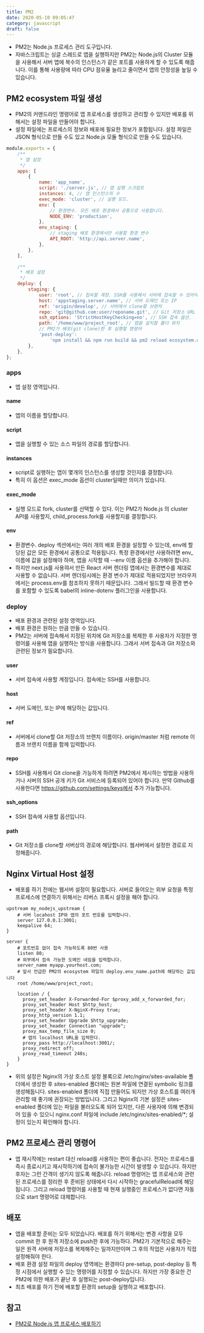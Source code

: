 ```yaml
---
title: PM2
date: 2020-05-10 09:05:47
category: javascript
draft: false
---
```


- PM2는 Node.js 프로세스 관리 도구입니다.
- 자바스크립트는 싱글 스레드로 앱을 실행하지만 PM2는 Node.js의 Cluster 모듈을 사용해서 서버 앱에 복수의 인스턴스가 같은 포트를 사용하게 할 수 있도록 해줍니다. 이를 통해 사용량에 따라 CPU 점유율 늘리고 줄이면서 앱의 안정성을 높일 수 있습니다.

## PM2 ecosystem 파일 생성

- PM2의 커맨드라인 명령어로 앱 프로세스를 생성하고 관리할 수 있지만 배포를 위해서는 설정 파일을 만들어야 합니다.
- 설정 파일에는 프로세스의 정보와 배포에 필요한 정보가 포함됩니다. 설정 파일은 JSON 형식으로 만들 수도 있고 Node.js 모듈 형식으로 만들 수도 있습니다.

```javascript
module.exports = {
	/**
	 * 앱 설정
	 */
	apps: [
		{
			name: 'app_name',
			script: './server.js', // 앱 실행 스크립트
			instances: 4, // 앱 인스턴스의 수
			exec_mode: 'cluster', // 실행 모드.
			env: {
				// 환경변수. 모든 배포 환경에서 공통으로 사용합니다.
				NODE_ENV: 'production',
			},
			env_staging: {
				// staging 배포 환경에서만 사용할 환경 변수
				API_ROOT: 'http://api.server.name',
			},
		},
	],

	/**
	 * 배포 설정
	 */
	deploy: {
		staging: {
			user: 'root', // 접속할 계정. SSH를 사용해서 서버에 접속할 수 있어야 합니다.
			host: 'appstaging.server.name', // 서버 도메인 또는 IP
			ref: 'origin/develop', // 서버에서 clone할 브랜치
			repo: 'git@github.com:user/reponame.git', // Git 저장소 URL
			ssh_options: 'StrictHostKeyChecking=no', // SSH 접속 옵션.
			path: '/home/www/project_root', // 앱을 설치할 폴더 위치
			// PM2가 배포(git clone)한 후 실행할 명령어
			'post-deploy':
				'npm install && npm run build && pm2 reload ecosystem.config.js',
		},
	},
};
```

### apps

- 앱 설정 영역입니다.

#### name

- 앱의 이름을 할당합니다.

#### script

- 앱을 실행할 수 있는 소스 파일의 경로를 할당합니다.

#### instances

- script로 실행하는 앱이 몇개의 인스턴스를 생성할 것인지를 결정합니다.
- 특히 이 옵션은 exec_mode 옵션이 cluster일때만 의미가 있습니다.

#### exec_mode

- 실행 모드로 fork, cluster를 선택할 수 있다. 이는 PM2가 Node.js 의 cluster API를 사용할지, child_process.fork를 사용할지를 결정합니다.

#### env

- 환경변수. deploy 섹션에서는 여러 개의 배포 환경을 설정할 수 있는데, env에 할당된 값은 모든 환경에서 공통으로 적용됩니다. 특정 환경에서만 사용하려면 env\_이름에 값을 설정해야 하며, 앱을 시작할 때 --env 이름 옵션을 추가해야 합니다.
- 하지만 next.js를 사용햐서 만든 React 서버 렌더링 앱에서는 환경변수를 제대로 사용할 수 없습니다. 서버 렌더링시에는 환경 변수가 제대로 적용되었지만 브라우저에서는 process.env를 참조하지 못하기 때문입니다. 그래서 빌드할 때 환경 변수를 포함할 수 있도록 babel의 inline-dotenv 플러그인을 사용합니다.

### deploy

- 배포 환경과 관련된 설정 영역입니다.
- 배포 환경은 원하는 만큼 만들 수 있습니다.
- PM2는 서버에 접속해서 지정된 위치에 Git 저장소를 복제한 후 사용자가 지정한 명령어를 사용해 앱을 실행하는 방식을 사용합니다. 그래서 서버 접속과 Git 저장소와 관련된 정보가 필요합니다.

#### user

- 서버 접속에 사용할 계정입니다. 접속에는 SSH를 사용합니다.

#### host

- 서버 도메인, 또는 IP에 해당하는 값입니다.

#### ref

- 서버에서 clone할 Git 저장소의 브랜치 이름이다. origin/master 처럼 remote 이름과 브랜치 이름을 함께 입력합니다.

#### repo

- SSH를 사용해서 Git clone을 가능하게 하려면 PM2에서 제시하는 방법을 사용하거나 서버의 SSH 공개 키가 Git 서비스에 등록되어 있어야 합니다. 만약 Github를 사용한다면 https://github.com/settings/keys에서 추가 가능합니다.

#### ssh_options

- SSH 접속에 사용할 옵션입니다.

#### path

- Git 저장소를 clone할 서버상의 경로에 해당합니다. 웹서버에서 설정한 경로로 지정해줍니다.

## Nginx Virtual Host 설정

- 배포를 하기 전에는 웹서버 설정이 필요합니다. 서버로 들어오는 외부 요청을 특정 프로세스에 연결하기 위해서는 리버스 프록시 설정을 해야 합니다.

```
upstream my_nodejs_upstream {
    # 서버 locahost IP와 앱의 포트 번호를 입력합니다.
    server 127.0.0.1:3001;
    keepalive 64;
}

server {
    # 포트번호 없이 접속 가능하도록 80번 사용
    listen 80;
    # 외부에서 접속 가능한 도메인 네임을 입력합니다.
    server_name myapp.yourhost.com;
    # 앞서 언급한 PM2의 ecosystem 파일의 deploy.env_name.path에 해당하는 값입니다
    root /home/www/project_root;

    location / {
      proxy_set_header X-Forwarded-For $proxy_add_x_forwarded_for;
      proxy_set_header Host $http_host;
      proxy_set_header X-NginX-Proxy true;
      proxy_http_version 1.1;
      proxy_set_header Upgrade $http_upgrade;
      proxy_set_header Connection "upgrade";
      proxy_max_temp_file_size 0;
      # 앱의 localhost URL을 입력한다.
      proxy_pass http://localhost:3001/;
      proxy_redirect off;
      proxy_read_timeout 240s;
    }
}
```

- 위의 설정은 Nginx의 가상 호스트 설정 블록으로 /etc/nginx/sites-available 폴더에서 생성한 후 sites-enabled 폴더에는 원본 파일에 연결된 symbolic 링크를 생성해둡니다. sites-enabled 폴더에 직접 만들어도 되지만 가상 호스트를 여러개 관리할 때 좋기에 권장되는 방법입니다. 그리고 Nginx의 기본 설정은 sites-enabled 폴더에 있는 파일을 불러오도록 되어 있지만, 다른 사용자에 의해 변경되어 있을 수 있으니 nginx.conf 파일에 include /etc/nginx/sites-enabled/\*; 설정이 있는지 확인해야 합니다.

## PM2 프로세스 관리 명령어

- 앱 재시작에는 restart 대신 reload를 사용하는 편이 좋습니다. 전자는 프로세스를 즉시 종료시키고 재시작하기에 접속이 불가능한 시간이 발생할 수 있습니다. 하지만 후자는 그런 간격이 생기지 않도록 해줍니다. reload 명령어는 앱 프로세스와 관련된 프로세스를 정리한 후 준비된 상태에서 다시 시작하는 gracefulReload에 해당됩니다. 그리고 reload 명령어를 사용할 때 현재 실행중인 프로세스가 없다면 자동으로 start 명령어로 대체합니다.

## 배포

- 앱을 배포할 준비는 모두 되었습니다. 배포를 하기 위해서는 변경 사항을 모두 commit 한 후 원격 저장소에 push한 후에 가능하다. PM2가 기본적으로 해주는 일은 원격 서버에 저장소를 복제해주는 일까지만이며 그 후의 작업은 사용자가 직접 설정해줘야 한다.
- 배포 환경 설정 파일의 deploy 영역에는 환경마다 pre-setup, post-deploy 등 특정 시점에서 실행할 수 있는 명령어를 지정할 수 있습니다. 하지만 가장 중요한 건 PM2에 의한 배포가 끝난 후 실행되는 post-deploy입니다.
- 최초 배포를 하기 전에 배포할 환경의 setup을 실행하고 배포합니다.

## 참고

- [PM2로 Node.js 앱 프로세스 배포하기](https://blog.rhostem.com/posts/2018-05-27-pm2-deploy)
